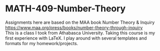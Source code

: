 # MATH-409-Number-Theory
Assignments here are based on the MAA book Number Theory &amp; Inquiry \
https://www.maa.org/press/books/number-theory-through-inquiry \
This is a class I took from Athabasca University. Taking this course is my first experience with LaTeX. I play around with several templates and formats for my homework/projects. 

